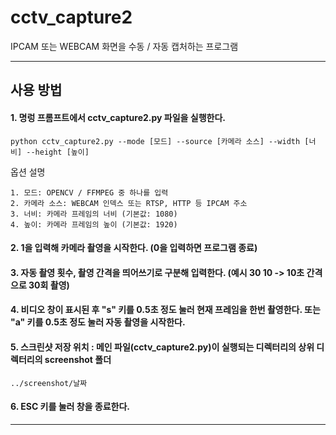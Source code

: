 # cctv_capture2

IPCAM 또는 WEBCAM 화면을 수동 / 자동 캡처하는 프로그램

------------

## 사용 방법

#### 1. 명렁 프롬프트에서 cctv_capture2.py 파일을 실행한다.
    python cctv_capture2.py --mode [모드] --source [카메라 소스] --width [너비] --height [높이]

옵션 설명

    1. 모드: OPENCV / FFMPEG 중 하나를 입력
    2. 카메라 소스: WEBCAM 인덱스 또는 RTSP, HTTP 등 IPCAM 주소
    3. 너비: 카메라 프레임의 너비 (기본값: 1080)
    4. 높이: 카메라 프레임의 높이 (기본값: 1920)

#### 2. 1을 입력해 카메라 촬영을 시작한다. (0을 입력하면 프로그램 종료)

#### 3. 자동 촬영 횟수, 촬영 간격을 띄어쓰기로 구분해 입력한다. (예시 30 10 -> 10초 간격으로 30회 촬영)

#### 4. 비디오 창이 표시된 후 "s" 키를 0.5초 정도 눌러 현재 프레임을 한번 촬영한다. 또는 "a" 키를 0.5초 정도 눌러 자동 촬영을 시작한다.

#### 5. 스크린샷 저장 위치 : 메인 파일(cctv_capture2.py)이 실행되는 디렉터리의 상위 디렉터리의 screenshot 폴더
    ../screenshot/날짜

#### 6. ESC 키를 눌러 창을 종료한다.

------------